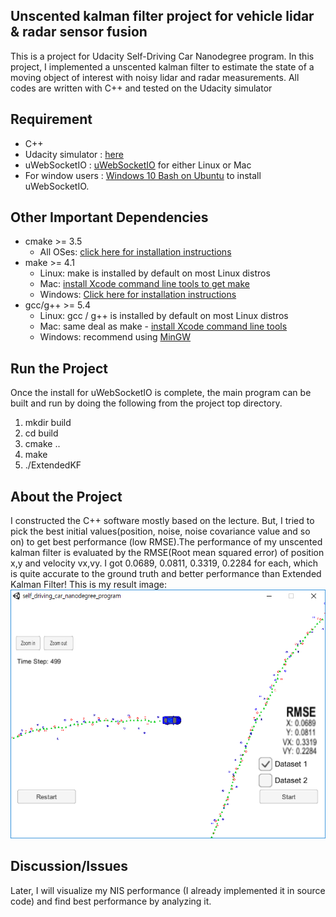  ## Unscented kalman filter project for vehicle lidar & radar sensor fusion
This is a project for Udacity Self-Driving Car Nanodegree program. In this project, I implemented a unscented kalman filter to estimate the state of a moving object of interest with noisy lidar and radar measurements. All codes are written with C++ and tested on the Udacity simulator 

## Requirement 
- C++
- Udacity simulator : [here](https://github.com/udacity/self-driving-car-sim/releases)
- uWebSocketIO : [uWebSocketIO](https://github.com/uWebSockets/uWebSockets) for either Linux or Mac
- For window users : [Windows 10 Bash on Ubuntu](https://www.howtogeek.com/249966/how-to-install-and-use-the-linux-bash-shell-on-windows-10/) to install uWebSocketIO. 

## Other Important Dependencies
* cmake >= 3.5
  * All OSes: [click here for installation instructions](https://cmake.org/install/)
* make >= 4.1
  * Linux: make is installed by default on most Linux distros
  * Mac: [install Xcode command line tools to get make](https://developer.apple.com/xcode/features/)
  * Windows: [Click here for installation instructions](http://gnuwin32.sourceforge.net/packages/make.htm)
* gcc/g++ >= 5.4
  * Linux: gcc / g++ is installed by default on most Linux distros
  * Mac: same deal as make - [install Xcode command line tools](https://developer.apple.com/xcode/features/)
  * Windows: recommend using [MinGW](http://www.mingw.org/)

## Run the Project 
Once the install for uWebSocketIO is complete, the main program can be built and run by doing the following from the project top directory.

1. mkdir build
2. cd build
3. cmake ..
4. make
5. ./ExtendedKF

## About the Project 
I constructed the C++ software mostly based on the lecture. But, I tried to pick the best initial values(position, noise, noise covariance value and so on) to get best performance (low RMSE).The performance of my unscented kalman filter is evaluated by the RMSE(Root mean squared error) of position x,y and velocity vx,vy. I got 0.0689, 0.0811, 0.3319, 0.2284 for each, which is quite accurate to the ground truth and better performance than Extended Kalman Filter! 
This is my result image:  
![Test image](https://github.com/KHKANG36/Unscented-Kalman-Filter-Project/blob/master/dataset1.png)


## Discussion/Issues 
Later, I will visualize my NIS performance (I already implemented it in source code) and find best performance by analyzing it. 
